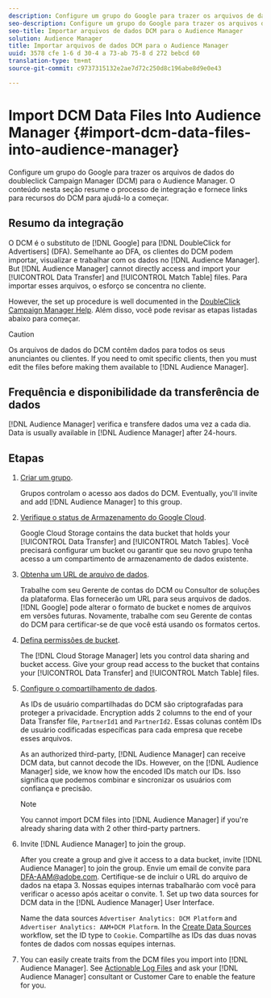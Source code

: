```yaml
---
description: Configure um grupo do Google para trazer os arquivos de dados do doubleclick Campaign Manager (DCM) para o Audience Manager. O conteúdo nesta seção resume o processo de integração e fornece links para recursos do DCM para ajudá-lo a começar.
seo-description: Configure um grupo do Google para trazer os arquivos de dados do doubleclick Campaign Manager (DCM) para o Audience Manager. O conteúdo nesta seção resume o processo de integração e fornece links para recursos do DCM para ajudá-lo a começar.
seo-title: Importar arquivos de dados DCM para o Audience Manager
solution: Audience Manager
title: Importar arquivos de dados DCM para o Audience Manager
uuid: 3578 cfe 1-6 d 30-4 a 73-ab 75-8 d 272 bebcd 60
translation-type: tm+mt
source-git-commit: c9737315132e2ae7d72c250d8c196abe8d9e0e43

---
```



# Import DCM Data Files Into Audience Manager {#import-dcm-data-files-into-audience-manager}

Configure um grupo do Google para trazer os arquivos de dados do doubleclick Campaign Manager (DCM) para o Audience Manager. O conteúdo nesta seção resume o processo de integração e fornece links para recursos do DCM para ajudá-lo a começar.

## Resumo da integração

O DCM é o substituto de [!DNL Google] para [!DNL DoubleClick for Advertisers] (DFA). Semelhante ao DFA, os clientes do DCM podem importar, visualizar e trabalhar com os dados no [!DNL Audience Manager]. But [!DNL Audience Manager] cannot directly access and import your [!UICONTROL Data Transfer] and [!UICONTROL Match Table] files. Para importar esses arquivos, o esforço se concentra no cliente.

However, the set up procedure is well documented in the [DoubleClick Campaign Manager Help](https://support.google.com/dcm/partner/answer/2941575?hl=en&ref_topic=6107456). Além disso, você pode revisar as etapas listadas abaixo para começar.

>[!CAUTION]
>
>Os arquivos de dados do DCM contêm dados para todos os seus anunciantes ou clientes. If you need to omit specific clients, then you must edit the files before making them available to [!DNL Audience Manager].

## Frequência e disponibilidade da transferência de dados

[!DNL Audience Manager] verifica e transfere dados uma vez a cada dia. Data is usually available in [!DNL Audience Manager] after 24-hours.

## Etapas

1. [Criar um grupo](https://support.google.com/dcm/partner/answer/3370419?hl=en&ref_topic=6107456).

   Grupos controlam o acesso aos dados do DCM. Eventually, you'll invite and add [!DNL Audience Manager] to this group.

1. [Verifique o status de Armazenamento do Google Cloud](https://support.google.com/dcm/partner/answer/3370481?hl=en&ref_topic=6107456).

   Google Cloud Storage contains the data bucket that holds your [!UICONTROL Data Transfer] and [!UICONTROL Match Tables]. Você precisará configurar um bucket ou garantir que seu novo grupo tenha acesso a um compartimento de armazenamento de dados existente.

1. [Obtenha um URL de arquivo de dados](https://support.google.com/dcm/partner/answer/3370482?hl=en&ref_topic=6107456).

   Trabalhe com seu Gerente de contas do DCM ou Consultor de soluções da plataforma. Elas fornecerão um URL para seus arquivos de dados. [!DNL Google] pode alterar o formato de bucket e nomes de arquivos em versões futuras. Novamente, trabalhe com seu Gerente de contas do DCM para certificar-se de que você está usando os formatos certos.

1. [Defina permissões de bucket](https://cloud.google.com/storage/docs/cloud-console?csw=1#_bucketpermission).

   The [!DNL Cloud Storage Manager] lets you control data sharing and bucket access. Give your group read access to the bucket that contains your [!UICONTROL Data Transfer] and [!UICONTROL Match Table] files.

1. [Configure o compartilhamento de dados](https://support.google.com/dcm/partner/answer/6206106?hl=en).

   As IDs de usuário compartilhadas do DCM são criptografadas para proteger a privacidade. Encryption adds 2 columns to the end of your Data Transfer file, `PartnerId1` and `PartnerId2`. Essas colunas contêm IDs de usuário codificadas específicas para cada empresa que recebe esses arquivos.

   As an authorized third-party, [!DNL Audience Manager] can receive DCM data, but cannot decode the IDs. However, on the [!DNL Audience Manager] side, we know how the encoded IDs match our IDs. Isso significa que podemos combinar e sincronizar os usuários com confiança e precisão.

   >[!NOTE]
   >You cannot import DCM files into [!DNL Audience Manager] if you're already sharing data with 2 other third-party partners.

1. Invite [!DNL Audience Manager] to join the group.

   After you create a group and give it access to a data bucket, invite [!DNL Audience Manager] to join the group. Envie um email de convite para DFA-AAM@adobe.com. Certifique-se de incluir o URL do arquivo de dados na etapa 3. Nossas equipes internas trabalharão com você para verificar o acesso após aceitar o convite. 1. Set up two data sources for DCM data in the [!DNL Audience Manager] User Interface.

   Name the data sources `Advertiser Analytics: DCM Platform` and `Advertiser Analytics: AAM+DCM Platform`. In the [Create Data Sources](../../../features/manage-datasources.md#create-data-source) workflow, set the ID type to `Cookie`. Compartilhe as IDs das duas novas fontes de dados com nossas equipes internas.

1. You can easily create traits from the DCM files you import into [!DNL Audience Manager]. See [Actionable Log Files](../../../integration/media-data-integration/actionable-log-files.md) and ask your [!DNL Audience Manager] consultant or Customer Care to enable the feature for you.
